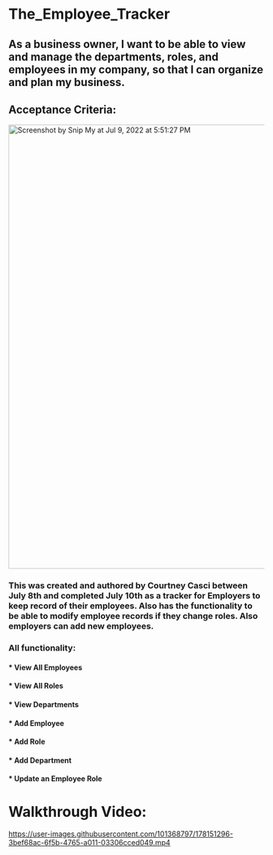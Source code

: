 # The_Employee_Tracker
## As a business owner, I want to be able to view and manage the departments, roles, and employees in my company, so that I can organize and plan my business.

## Acceptance Criteria: 

<img width="875" alt="Screenshot by Snip My at Jul 9, 2022 at 5:51:27 PM" src="https://user-images.githubusercontent.com/101368797/178123798-c47efd3d-8ed8-429c-8b8b-53dd5d341779.png">

### This was created and authored by Courtney Casci between July 8th and completed July 10th as a tracker for Employers to keep record of their employees. Also has the functionality to be able to modify employee records if they change roles. Also employers can add new employees. 

### All functionality: 

#### * View All Employees
#### * View All Roles
#### * View Departments
#### * Add Employee
#### * Add Role
#### * Add Department
#### * Update an Employee Role

# Walkthrough Video:


https://user-images.githubusercontent.com/101368797/178151296-3bef68ac-6f5b-4765-a011-03306cced049.mp4

